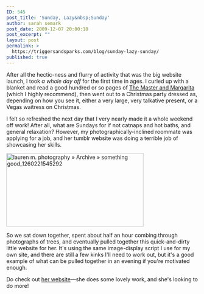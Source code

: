 ```yaml
---
ID: 545
post_title: 'Sunday, Lazy&nbsp;Sunday'
author: sarah semark
post_date: 2009-12-07 20:00:18
post_excerpt: ""
layout: post
permalink: >
  https://triggersandsparks.com/blog/sunday-lazy-sunday/
published: true
---
```

After all the hectic-ness and flurry of activity that was the big website launch, I took <em>a whole day off</em> for the first time in ages. I curled up with a blanket and read a good hundred or so pages of <a href="http://en.wikipedia.org/wiki/The_Master_and_Margarita">The Master and Margarita</a> (which I highly recommend), then went out to a Christmas party dressed as, depending on how you see it, either a very large, very talkative present, or a Vegas waitress on Christmas.

I felt so refreshed the next day that I very nearly made it a whole weekend off work! After all, what are Sundays for if not catnaps and hot baths, and general relaxation? However, my photographically-inclined roommate was applying for a job, and her tumblr website was doing a terrible job of showcasing her skills.

<a href="http://www.triggersandsparks.com/wp-content/uploads/2009/12/lauren-m.-photography-»-Archive-»-something-good_1260221545292.png"><img class="alignnone size-medium wp-image-544" title="lauren m. photography » Archive » something good_1260221545292" src="http://www.triggersandsparks.com/wp-content/uploads/2009/12/lauren-m.-photography-»-Archive-»-something-good_1260221545292-500x268.png" alt="lauren m. photography » Archive » something good_1260221545292" width="360" height="193" /></a>

So we sat down together, spent about half an hour combing through photographs of trees, and eventually pulled together this quick-and-dirty little website for her. It's using the same image-display script I use for my own site, and there are still a few kinks I'll need to work out, but it's a good example of what can be pulled together in an evening if you're motivated enough.

Do check out <a href="http://laurenm.triggersandsparks.com">her website</a>—she does some lovely work, and she's looking to do more!
